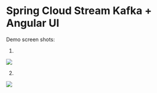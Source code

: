 # Spring Cloud Stream Kafka + Angular UI 
Demo screen shots: 

1)
<img src="https://github.com/k2he/spring-cloud-stream-kafka/blob/interactive_queries_stable/kafka-stream-1.png">

2) 
<img src="https://github.com/k2he/spring-cloud-stream-kafka/blob/interactive_queries_stable/kafka-stream-2.png">
